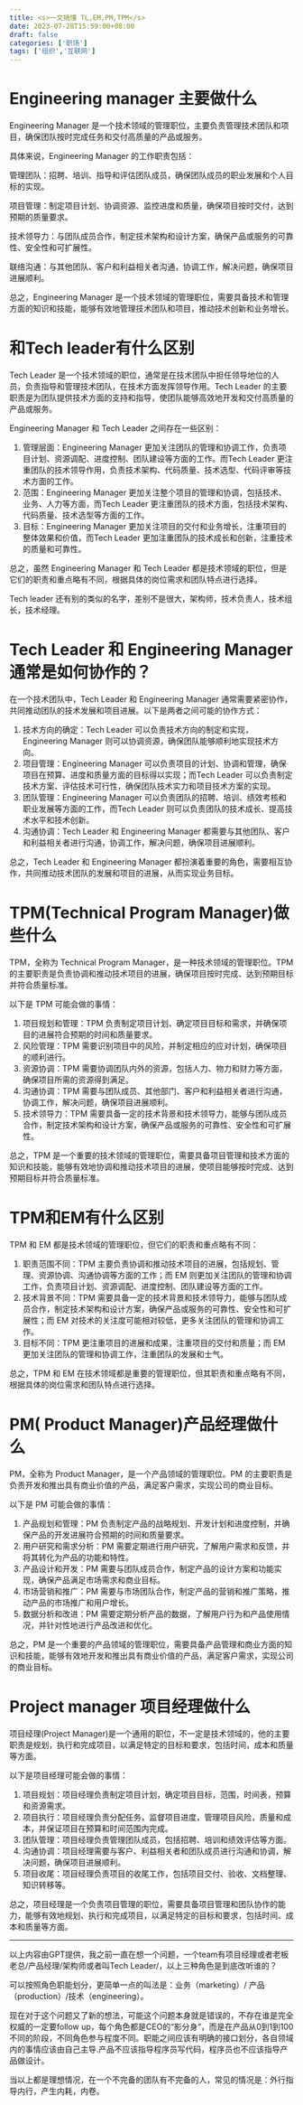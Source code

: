 ```yaml
---
title: <s>一文搞懂 TL,EM,PM,TPM</s>
date: 2023-07-28T15:59:00+08:00
draft: false
categories: ['职场']
tags: ['组织','互联网']
---
```


# Engineering manager 主要做什么

Engineering Manager 是一个技术领域的管理职位，主要负责管理技术团队和项目，确保团队按时完成任务和交付高质量的产品或服务。

具体来说，Engineering Manager 的工作职责包括：

管理团队：招聘、培训、指导和评估团队成员，确保团队成员的职业发展和个人目标的实现。

项目管理：制定项目计划、协调资源、监控进度和质量，确保项目按时交付，达到预期的质量要求。

技术领导力：与团队成员合作，制定技术架构和设计方案，确保产品或服务的可靠性、安全性和可扩展性。

联络沟通：与其他团队、客户和利益相关者沟通，协调工作，解决问题，确保项目进展顺利。

总之，Engineering Manager 是一个技术领域的管理职位，需要具备技术和管理方面的知识和技能，能够有效地管理技术团队和项目，推动技术创新和业务增长。



# 和Tech leader有什么区别

Tech Leader 是一个技术领域的职位，通常是在技术团队中担任领导地位的人员，负责指导和管理技术团队，在技术方面发挥领导作用。Tech Leader 的主要职责是为团队提供技术方面的支持和指导，使团队能够高效地开发和交付高质量的产品或服务。

Engineering Manager 和 Tech Leader 之间存在一些区别：

1. 管理层面：Engineering Manager 更加关注团队的管理和协调工作，负责项目计划、资源调配、进度控制、团队建设等方面的工作。而Tech Leader 更注重团队的技术领导作用，负责技术架构、代码质量、技术选型、代码评审等技术方面的工作。
2. 范围：Engineering Manager 更加关注整个项目的管理和协调，包括技术、业务、人力等方面，而Tech Leader 更注重团队的技术方面，包括技术架构、代码质量、技术选型等方面的工作。
3. 目标：Engineering Manager 更加关注项目的交付和业务增长，注重项目的整体效果和价值，而Tech Leader 更加注重团队的技术成长和创新，注重技术的质量和可靠性。

总之，虽然 Engineering Manager 和 Tech Leader 都是技术领域的职位，但是它们的职责和重点略有不同，根据具体的岗位需求和团队特点进行选择。

Tech leader 还有别的类似的名字，差别不是很大，架构师，技术负责人，技术组长，技术经理。

# Tech Leader 和 Engineering Manager 通常是如何协作的？

在一个技术团队中，Tech Leader 和 Engineering Manager 通常需要紧密协作，共同推动团队的技术发展和项目进展。以下是两者之间可能的协作方式：

1. 技术方向的确定：Tech Leader 可以负责技术方向的制定和实现，Engineering Manager 则可以协调资源，确保团队能够顺利地实现技术方向。
2. 项目管理：Engineering Manager 可以负责项目的计划、协调和管理，确保项目在预算、进度和质量方面的目标得以实现；而Tech Leader 可以负责制定技术方案、评估技术可行性，确保团队技术实力和项目技术方案的实现。
3. 团队管理：Engineering Manager 可以负责团队的招聘、培训、绩效考核和职业发展等方面的工作，而Tech Leader 则可以负责团队的技术成长、提高技术水平和技术创新。
4. 沟通协调：Tech Leader 和 Engineering Manager 都需要与其他团队、客户和利益相关者进行沟通，协调工作，解决问题，确保项目进展顺利。

总之，Tech Leader 和 Engineering Manager 都扮演着重要的角色，需要相互协作，共同推动技术团队的发展和项目的进展，从而实现业务目标。

# TPM(Technical Program Manager)做些什么

TPM，全称为 Technical Program Manager，是一种技术领域的管理职位。TPM 的主要职责是负责协调和推动技术项目的进展，确保项目按时完成、达到预期目标并符合质量标准。

以下是 TPM 可能会做的事情：

1. 项目规划和管理：TPM 负责制定项目计划、确定项目目标和需求，并确保项目的进展符合预期的时间和质量要求。
2. 风险管理：TPM 需要识别项目中的风险，并制定相应的应对计划，确保项目的顺利进行。
3. 资源协调：TPM 需要协调团队内外的资源，包括人力、物力和财力等方面，确保项目所需的资源得到满足。
4. 沟通协调：TPM 需要与团队成员、其他部门、客户和利益相关者进行沟通，协调工作，解决问题，确保项目进展顺利。
5. 技术领导力：TPM 需要具备一定的技术背景和技术领导力，能够与团队成员合作，制定技术架构和设计方案，确保产品或服务的可靠性、安全性和可扩展性。

总之，TPM 是一个重要的技术领域的管理职位，需要具备项目管理和技术方面的知识和技能，能够有效地协调和推动技术项目的进展，使项目能够按时完成、达到预期目标并符合质量标准。



# TPM和EM有什么区别

TPM 和 EM 都是技术领域的管理职位，但它们的职责和重点略有不同：

1. 职责范围不同：TPM 主要负责协调和推动技术项目的进展，包括规划、管理、资源协调、沟通协调等方面的工作；而 EM 则更加关注团队的管理和协调工作，负责项目计划、资源调配、进度控制、团队建设等方面的工作。
2. 技术背景不同：TPM 需要具备一定的技术背景和技术领导力，能够与团队成员合作，制定技术架构和设计方案，确保产品或服务的可靠性、安全性和可扩展性；而 EM 对技术的关注度可能相对较低，更多关注团队的管理和协调工作。
3. 目标不同：TPM 更注重项目的进展和成果，注重项目的交付和质量；而 EM 更加关注团队的管理和协调工作，注重团队的发展和士气。

总之，TPM 和 EM 在技术领域都是重要的管理职位，但其职责和重点略有不同，根据具体的岗位需求和团队特点进行选择。

# PM( Product Manager)产品经理做什么

PM，全称为 Product Manager，是一个产品领域的管理职位。PM 的主要职责是负责开发和推出具有商业价值的产品，满足客户需求，实现公司的商业目标。

以下是 PM 可能会做的事情：

1. 产品规划和管理：PM 负责制定产品的战略规划、开发计划和进度控制，并确保产品的开发进展符合预期的时间和质量要求。
2. 用户研究和需求分析：PM 需要定期进行用户研究，了解用户需求和反馈，并将其转化为产品的功能和特性。
3. 产品设计和开发：PM 需要与团队成员合作，制定产品的设计方案和功能实现，确保产品满足市场需求和商业目标。
4. 市场营销和推广：PM 需要与市场团队合作，制定产品的营销和推广策略，推动产品的市场推广和用户增长。
5. 数据分析和改进：PM 需要定期分析产品的数据，了解用户行为和产品使用情况，并针对性地进行产品改进和优化。

总之，PM 是一个重要的产品领域的管理职位，需要具备产品管理和商业方面的知识和技能，能够有效地开发和推出具有商业价值的产品，满足客户需求，实现公司的商业目标。



# Project manager 项目经理做什么

项目经理(Project Manager)是一个通用的职位，不一定是技术领域的，他的主要职责是规划，执行和完成项目，以满足特定的目标和要求，包括时间，成本和质量等方面。

以下是项目经理可能会做的事情：

1. 项目规划：项目经理负责制定项目计划，确定项目目标，范围，时间表，预算和资源需求。
2. 项目执行：项目经理负责分配任务，监督项目进度，管理项目风险，质量和成本，并保证项目在预算和时间范围内完成。
3. 团队管理：项目经理负责管理团队成员，包括招聘、培训和绩效评估等方面。
4. 沟通协调：项目经理需要与客户、利益相关者和团队成员进行沟通和协调，解决问题，确保项目进展顺利。
5. 项目收尾：项目经理负责项目的收尾工作，包括项目交付、验收、文档整理、知识转移等。

总之，项目经理是一个负责项目管理的职位，需要具备项目管理和团队协作的能力，能够有效地规划、执行和完成项目，以满足特定的目标和要求，包括时间、成本和质量等方面。





---

以上内容由GPT提供，我之前一直在想一个问题，一个team有项目经理或者老板老总/产品经理/架构师或者叫Tech Leader/，以上三种角色是到底改听谁的？

可以按照角色职能划分，更简单一点的叫法是：业务（marketing）/ 产品（production）/技术（engineering）。

现在对于这个问题又了新的想法，可能这个问题本身就是错误的，不存在谁是完全权威的一定要follow up，每个角色都是CEO的“影分身“，而是在产品从0到1到100不同的阶段，不同角色参与程度不同。职能之间应该有明确的接口划分，各自领域内的事情应该由自己主导.产品不应该指导程序员写代码，程序员也不应该指导产品做设计。 

当以上都是理想情况，在一个不完备的团队有不完备的人，常见的情况是：外行指导内行，产生内耗，内卷。

 
